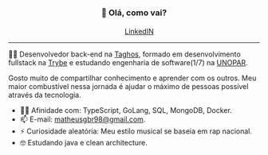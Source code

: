 <h3 align="center">👋 Olá, como vai? </h3>
<p align="center">
  <img src="https://cdn-icons-png.flaticon.com/512/174/174857.png" width=17px> <a href="https://www.linkedin.com/in/matheusgb/">LinkedIN</a>
</p>

---
🧑‍💻 Desenvolvedor back-end na <a href="https://www.linkedin.com/company/taghos-tecnologia/">Taghos</a>, formado em desenvolvimento fullstack na <a href="https://www.betrybe.com">Trybe</a> e estudando engenharia de software(1/7) na <a href="https://www.unopar.com.br/">UNOPAR</a>.

Gosto muito de compartilhar conhecimento e aprender com os outros. Meu maior combustível nessa jornada é ajudar o máximo de pessoas possível através da tecnologia.

- 🧑‍💻 Afinidade com: TypeScript, GoLang, SQL, MongoDB, Docker.
- 📫 E-mail: matheusgbr98@gmail.com.
- ⚡ Curiosidade aleatória: Meu estilo musical se baseia em rap nacional.
- 🤓 Estudando java e clean architecture.
